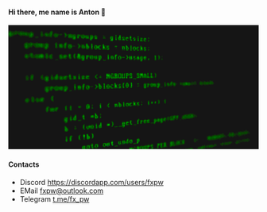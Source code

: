 #### Hi there, me name is Anton 👋


[![](https://github.com/fxpw/fxpw/blob/main/img/code.gif)](https://chromedino.com)
#### Contacts
 - Discord https://discordapp.com/users/fxpw
 - EMail fxpw@outlook.com
 - Telegram [t.me/fx_pw](https://t.me/fx_pw)
